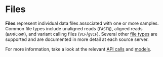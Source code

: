 # Files

**Files** represent individual data files associated with one or more samples.
Common file types include unaligned reads (`FASTQ`), aligned reads
(`BAM`/`CRAM`), and variant calling files (`VCF`/`gVCF`). Several other [file
types](https://github.com/CBIIT/ccdi-federation-api/wiki/File-Metadata-Fields#type)
are supported and are documented in more detail at each source server.

For more information, take a look at the relevant
[API
calls](https://cbiit.github.io/ccdi-federation-api/specification.html#tag/file)
and
[models](https://cbiit.github.io/ccdi-federation-api/specification.html#model/modelsfile).
